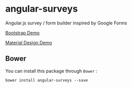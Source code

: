 # angular-surveys
Angular.js survey / form builder inspired by Google Forms

[Bootstrap Demo](http://mwasiluk.github.io/angular-surveys)

[Material Design Demo](http://mwasiluk.github.io/angular-surveys/material)

## Bower

You can install this package through `Bower` :

    bower install angular-surveys --save
